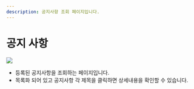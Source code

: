```yaml
---
description: 공지사항 조회 페이지입니다.
---
```


# 공지 사항

![](../.gitbook/assets/대행사\_공지사항.jpeg)

* 등록된 공지사항을 조회하는 페이지입니다.
* 목록화 되어 있고 공지사항 각 제목을 클릭하면 상세내용을 확인할 수 있습니다.
